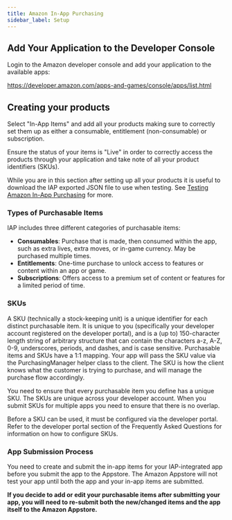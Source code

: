 ```yaml
---
title: Amazon In-App Purchasing
sidebar_label: Setup
---
```


## Add Your Application to the Developer Console

Login to the Amazon developer console and add your application to the available apps:

https://developer.amazon.com/apps-and-games/console/apps/list.html



## Creating your products

Select "In-App Items" and add all your products making sure to correctly set them up as either a consumable, entitlement (non-consumable) or subscription. 

Ensure the status of your items is "Live" in order to correctly access the products through your application and take note of all your product identifiers (SKUs).

While you are in this section after setting up all your products it is useful to download the IAP exported JSON file to use when testing. See [Testing Amazon In-App Purchasing](testing) for more.


### Types of Purchasable Items

IAP includes three different categories of purchasable items:

- **Consumables**: Purchase that is made, then consumed within the app, such as extra lives, extra moves, or in-game currency. May be purchased multiple times.
- **Entitlements**: One-time purchase to unlock access to features or content within an app or game.
- **Subscriptions**: Offers access to a premium set of content or features for a limited period of time.


### SKUs

A SKU (technically a stock-keeping unit) is a unique identifier for each distinct purchasable item. It is unique to you (specifically your developer account registered on the developer portal), and is a (up to) 150-character length string of arbitrary structure that can contain the characters a-z, A-Z, 0-9, underscores, periods, and dashes, and is case sensitive. Purchasable items and SKUs have a 1:1 mapping. Your app will pass the SKU value via the PurchasingManager helper class to the client. The SKU is how the client knows what the customer is trying to purchase, and will manage the purchase flow accordingly.

You need to ensure that every purchasable item you define has a unique SKU. The SKUs are unique across your developer account. When you submit SKUs for multiple apps you need to ensure that there is no overlap.

Before a SKU can be used, it must be configured via the developer portal. Refer to the developer portal section of the Frequently Asked Questions for information on how to configure SKUs.



### App Submission Process

You need to create and submit the in-app items for your IAP-integrated app before you submit the app to the Appstore. The Amazon Appstore will not test your app until both the app and your in-app items are submitted.

**If you decide to add or edit your purchasable items after submitting your app, you will need to re-submit both the new/changed items and the app itself to the Amazon Appstore.**










